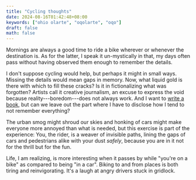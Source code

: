 ```yaml
---
title: "Cycling thoughts"
date: 2024-08-16T01:42:48+08:00
keywords: ["ohio olarte", "oqolarte", "oqo"]
draft: false
math: false
---
```


Mornings are always a good time to ride a bike wherever or whenever the
destination is. As for the latter, I speak it un-mystically in that, my
days often pass without having observed them enough to remember the
details.

I don't suppose cycling would help, but perhaps it might in
small ways. Missing the details would mean gaps in memory. Now, what
liquid gold is there with which to fill these cracks? Is it in
fictionalizing what was forgotten? Artists call it creative journalism,
an excuse to express the void because reality---boredom---does not
always work. And I want to [write a book](/imbentori), but can we leave
out the part where I have to disclose how I tend to not remember
everything?

The urban smog might shroud our skies and honking of
cars might make everyone more annoyed than what is needed, but this
exercise is part of the experience: You, the rider, is a weaver of
invisible paths, lining the gaps of cars and pedestrians alike with your
dust *safely*, because you are in it not for the thrill but for the fun.

Life, I am realizing, is more interesting when it passes by while
"you're on a bike" as compared to being "in a car". Biking to and from
places is both tiring and reinvigorating. It's a laugh at angry drivers
stuck in gridlock.
